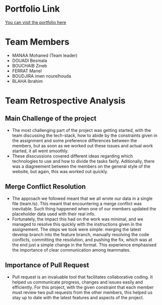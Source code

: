 # Portfolio Link
[You can visit the portfolio here](www.example.com)
# Team Members
- MANAA Mohaned (Team leader)
- DOUADI Besmala
- BOUCHAIB Zineb
- FERRAT Manel
- BOUDJIRA imen nourelhouda
- BLAHA Ibrahim
# Team Retrospective Analysis
## Main Challenge of the project
- The most challenging part of the project was getting started, with the team discussing the tech-stack, how to abide by the constraints given in the assignment and some preference differences between the members, but as soon as we worked out these issues and actual work started, it all went smoothly.
- These disscussions covered different ideas regarding which technologies to use and how to divide the tasks fairly. Aditionally, there was a diagreement between the members on the general style of the website, but again, this was worked out quickly.
## Merge Conflict Resolution
- The approach we followed meant that we all wrote our data in a single file (team.ts). This meant that encountering a merge conflict was inevitable. Such thing happened when one of our members updated the placeholder data used with their real info.
- Fortunately, the impact this had on the work was minimal, and we managed to resolve this quickly with the instructions given in the assignement. The steps we took were simple: merging the latest develop branch into the feature branch, manually resolving the code conflicts, committing the resolution, and
pushing the fix, which was at the end just a simple change in the format. This experience emphasised the importance of clear communication among teammates.
## Importance of Pull Request
- Pull request is an invaluable tool that facilitates collaborative coding. It helped us communicate progress, changes and issues easily and efficiently. For this project, with the given constraint that each member must review two pull requests from the other members, this helped us stay up to date with the latest features and aspects of the project.